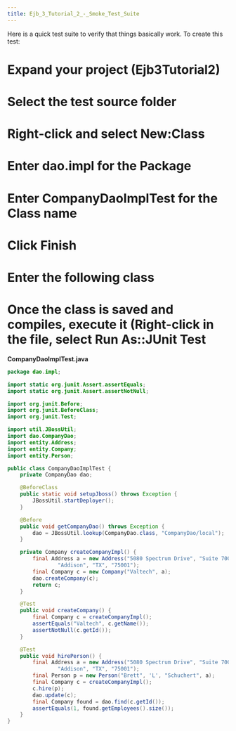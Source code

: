 ```yaml
---
title: Ejb_3_Tutorial_2_-_Smoke_Test_Suite
---
```

Here is a quick test suite to verify that things basically work. To create this test:
# Expand your project (**Ejb3Tutorial2**)
# Select the **test** source folder
# Right-click and select **New:Class**
# Enter **dao.impl** for the **Package**
# Enter **CompanyDaoImplTest** for the **Class name**
# Click **Finish**
# Enter the following class
# Once the class is saved and compiles, execute it (Right-click in the file, select **Run As::JUnit Test**

**CompanyDaoImplTest.java**
```java
package dao.impl;

import static org.junit.Assert.assertEquals;
import static org.junit.Assert.assertNotNull;

import org.junit.Before;
import org.junit.BeforeClass;
import org.junit.Test;

import util.JBossUtil;
import dao.CompanyDao;
import entity.Address;
import entity.Company;
import entity.Person;

public class CompanyDaoImplTest {
    private CompanyDao dao;

    @BeforeClass
    public static void setupJboss() throws Exception {
        JBossUtil.startDeployer();
    }

    @Before
    public void getCompanyDao() throws Exception {
        dao = JBossUtil.lookup(CompanyDao.class, "CompanyDao/local");
    }

    private Company createCompanyImpl() {
        final Address a = new Address("5080 Spectrum Drive", "Suite 700 West",
                "Addison", "TX", "75001");
        final Company c = new Company("Valtech", a);
        dao.createCompany(c);
        return c;
    }

    @Test
    public void createCompany() {
        final Company c = createCompanyImpl();
        assertEquals("Valtech", c.getName());
        assertNotNull(c.getId());
    }

    @Test
    public void hirePerson() {
        final Address a = new Address("5080 Spectrum Drive", "Suite 700 West",
                "Addison", "TX", "75001");
        final Person p = new Person("Brett", 'L', "Schuchert", a);
        final Company c = createCompanyImpl();
        c.hire(p);
        dao.update(c);
        final Company found = dao.find(c.getId());
        assertEquals(1, found.getEmployees().size());
    }
}
```